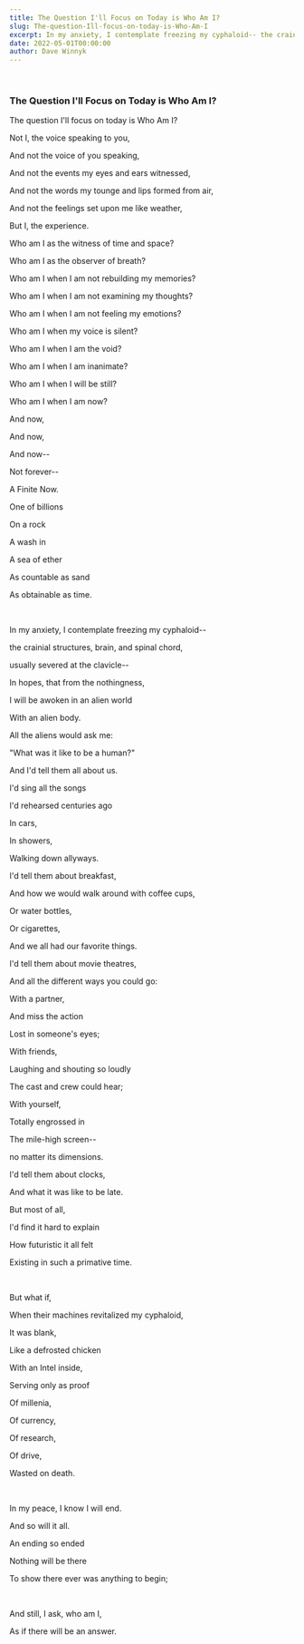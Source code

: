 ```yaml
---
title: The Question I'll Focus on Today is Who Am I?
slug: The-question-Ill-focus-on-today-is-Who-Am-I
excerpt: In my anxiety, I contemplate freezing my cyphaloid-- the crainial structures, brain, and spinal chord, usually severed at the clavicle-- in hopes, that from the nothingness, I will be awoken in an alien world 
date: 2022-05-01T00:00:00
author: Dave Winnyk 
---
```

<br>

### The Question I'll Focus on Today is Who Am I?

The question I'll focus on today is Who Am I? 

Not I, the voice speaking to you,

And not the voice of you speaking,

And not the events my eyes and ears witnessed,

And not the words my tounge and lips formed from air,

And not the feelings set upon me like weather, 

But I, the experience. 

Who am I as the witness of time and space? 

Who am I as the observer of breath? 

Who am I when I am not rebuilding my memories? 

Who am I when I am not examining my thoughts? 

Who am I when I am not feeling my emotions? 

Who am I when my voice is silent? 

Who am I when I am the void? 

Who am I when I am inanimate? 

Who am I when I will be still? 

Who am I when I am now? 

And now, 

And now, 

And now--

Not forever-- 

A Finite Now.

One of billions 

On a rock 

A wash in 

A sea of ether

As countable as sand 

As obtainable as time.

<br>

In my anxiety, I contemplate freezing my cyphaloid-- 

the crainial structures, brain, and spinal chord,

usually severed at the clavicle-- 

In hopes, that from the nothingness,

I will be awoken in an alien world 

With an alien body. 

All the aliens would ask me: 

"What was it like to be a human?" 

And I'd tell them all about us. 

I'd sing all the songs 

I'd rehearsed centuries ago 

In cars, 

In showers, 

Walking down allyways.

I'd tell them about breakfast, 

And how we would walk around with coffee cups, 

Or water bottles, 

Or cigarettes, 

And we all had our favorite things. 

I'd tell them about movie theatres, 

And all the different ways you could go: 

With a partner, 

And miss the action 

Lost in someone's eyes; 

With friends, 

Laughing and shouting so loudly

The cast and crew could hear; 

With yourself, 

Totally engrossed in 

The mile-high screen--

no matter its dimensions. 

I'd tell them about clocks, 

And what it was like to be late.  

But most of all, 

I'd find it hard to explain 

How futuristic it all felt 

Existing in such a primative time.

<br>

But what if,

When their machines revitalized my cyphaloid, 

It was blank,  

Like a defrosted chicken

With an Intel inside,  

Serving only as proof 

Of millenia,

Of currency, 

Of research, 

Of drive, 

Wasted on death. 

<br>

In my peace, I know I will end. 

And so will it all. 

An ending so ended 

Nothing will be there 

To show there ever was anything to begin; 

<br>

And still, I ask, who am I, 

As if there will be an answer. 